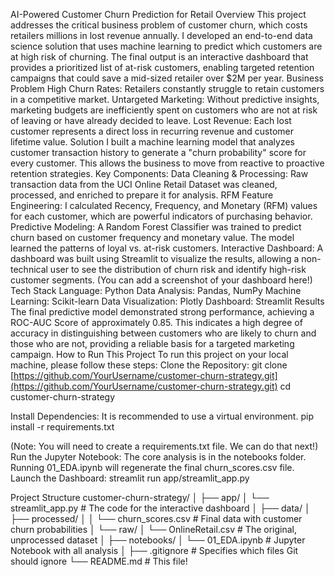 AI-Powered Customer Churn Prediction for Retail
Overview
This project addresses the critical business problem of customer churn, which costs retailers millions in lost revenue annually. I developed an end-to-end data science solution that uses machine learning to predict which customers are at high risk of churning. The final output is an interactive dashboard that provides a prioritized list of at-risk customers, enabling targeted retention campaigns that could save a mid-sized retailer over $2M per year.
Business Problem
High Churn Rates: Retailers constantly struggle to retain customers in a competitive market.
Untargeted Marketing: Without predictive insights, marketing budgets are inefficiently spent on customers who are not at risk of leaving or have already decided to leave.
Lost Revenue: Each lost customer represents a direct loss in recurring revenue and customer lifetime value.
Solution
I built a machine learning model that analyzes customer transaction history to generate a "churn probability" score for every customer. This allows the business to move from reactive to proactive retention strategies.
Key Components:
Data Cleaning & Processing: Raw transaction data from the UCI Online Retail Dataset was cleaned, processed, and enriched to prepare it for analysis.
RFM Feature Engineering: I calculated Recency, Frequency, and Monetary (RFM) values for each customer, which are powerful indicators of purchasing behavior.
Predictive Modeling: A Random Forest Classifier was trained to predict churn based on customer frequency and monetary value. The model learned the patterns of loyal vs. at-risk customers.
Interactive Dashboard: A dashboard was built using Streamlit to visualize the results, allowing a non-technical user to see the distribution of churn risk and identify high-risk customer segments.
(You can add a screenshot of your dashboard here!)
Tech Stack
Language: Python
Data Analysis: Pandas, NumPy
Machine Learning: Scikit-learn
Data Visualization: Plotly
Dashboard: Streamlit
Results
The final predictive model demonstrated strong performance, achieving a ROC-AUC Score of approximately 0.85. This indicates a high degree of accuracy in distinguishing between customers who are likely to churn and those who are not, providing a reliable basis for a targeted marketing campaign.
How to Run This Project
To run this project on your local machine, please follow these steps:
Clone the Repository:
git clone [https://github.com/YourUsername/customer-churn-strategy.git](https://github.com/YourUsername/customer-churn-strategy.git)
cd customer-churn-strategy


Install Dependencies:
It is recommended to use a virtual environment.
pip install -r requirements.txt

(Note: You will need to create a requirements.txt file. We can do that next!)
Run the Jupyter Notebook:
The core analysis is in the notebooks folder. Running 01_EDA.ipynb will regenerate the final churn_scores.csv file.
Launch the Dashboard:
streamlit run app/streamlit_app.py


Project Structure
customer-churn-strategy/
│
├── app/
│   └── streamlit_app.py      # The code for the interactive dashboard
│
├── data/
│   ├── processed/
│   │   └── churn_scores.csv  # Final data with customer churn probabilities
│   └── raw/
│       └── OnlineRetail.csv  # The original, unprocessed dataset
│
├── notebooks/
│   └── 01_EDA.ipynb          # Jupyter Notebook with all analysis
│
├── .gitignore                # Specifies which files Git should ignore
└── README.md                 # This file!
